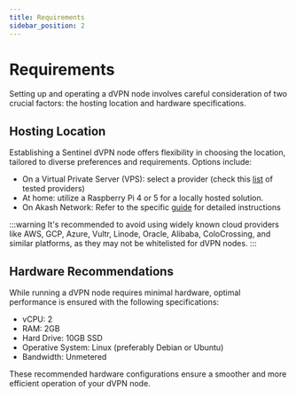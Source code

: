 ```yaml
---
title: Requirements
sidebar_position: 2
---
```


# Requirements

Setting up and operating a dVPN node involves careful consideration of two crucial factors: the hosting location and hardware specifications.

## Hosting Location

Establishing a Sentinel dVPN node offers flexibility in choosing the location, tailored to diverse preferences and requirements. Options include:
- On a Virtual Private Server (VPS): select a provider (check this [list](https://cryptpad.fr/sheet/#/2/sheet/edit/5Exc+RslM-bhp301wGl6i0Ui/) of tested providers)
- At home: utilize a Raspberry Pi 4 or 5 for a locally hosted solution.
- On Akash Network: Refer to the specific [guide](/node-setup/akash) for detailed instructions

:::warning
It's recommended to avoid using widely known cloud providers like AWS, GCP, Azure, Vultr, Linode, Oracle, Alibaba, ColoCrossing, and similar platforms, as they may not be whitelisted for dVPN nodes.
:::

## Hardware Recommendations

While running a dVPN node requires minimal hardware, optimal performance is ensured with the following specifications:
- vCPU: 2
- RAM: 2GB
- Hard Drive: 10GB SSD
- Operative System: Linux (preferably Debian or Ubuntu)
- Bandwidth: Unmetered

These recommended hardware configurations ensure a smoother and more efficient operation of your dVPN node.